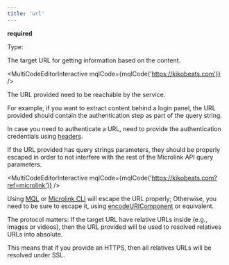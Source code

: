 ```yaml
---
title: 'url'
--- 
```


**required**

Type: <Type children='<string>'/>

The target URL for getting information based on the content.

<MultiCodeEditorInteractive mqlCode={mqlCode('https://kikobeats.com')} />

The URL provided need to be reachable by the service. 

For example, if you want to extract content behind a login panel, the URL provided should contain the authentication step as part of the query string.

In case you need to authenticate a URL, need to provide the authentication credentials using [headers](/docs/api/parameters/headers).

If the URL provided has query strings parameters, they should be properly escaped in order to not interfere with the rest of the Microlink API query parameters.

<MultiCodeEditorInteractive mqlCode={mqlCode('https://kikobeats.com?ref=microlink')} />

Using [MQL](/docs/mql/getting-started/overview) or [Microlink CLI](/docs/api/getting-started/cli) will escape the URL properly; Otherwise, you need to be sure to escape it, using [encodeURIComponent](https://developer.mozilla.org/en-US/docs/Web/JavaScript/Reference/Global_Objects/encodeURIComponent) or equivalent.

The protocol matters: If the target URL have relative URLs inside (e.g., images or videos), then the URL provided will be used to resolved relatives URLs into absolute.

This means that if you provide an HTTPS, then all relatives URLs will be resolved under SSL.
